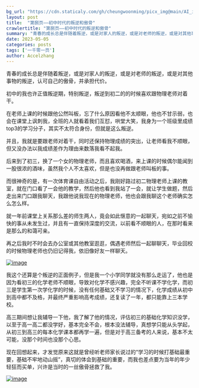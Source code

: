 ```yaml
---
bg_url: "https://cdn.staticaly.com/gh/cheungwoonming/picx_img@main/AI_img/AI-image-013.jpg"
layout: post
title:  "第捌页——初中时代的叛逆和傲骨"
crawlertitle: "第捌页——初中时代的叛逆和傲骨"
summary: "青春的成长总是伴随着叛逆，或是对家人的叛逆，或是对老师的叛逆，或是对其他事物的叛逆，认可自己的傲骨，并承担代价..."
date: 2023-05-05
categories: posts
tags: ['一千零一页']
author: Accelzhang
---
```


青春的成长总是伴随着叛逆，或是对家人的叛逆，或是对老师的叛逆，或是对其他事物的叛逆，认可自己的傲骨，并承担代价。

初中的我也许正值叛逆期，特别叛逆，叛逆到初二的的时候喜欢跟物理老师对着干。

在老师上课的时候跟他公然叫板，忘了什么原因看他不太顺眼，他也不甘示弱，也会在课堂上讽刺我，全班的人就看着我们互怼，哄堂大笑，我身为一个班级里成绩top3的学习分子，其实不太符合身份，但就是这么叛逆。

并且，我就是要跟老师对着干，同时还保持物理成绩的突出，让老师看我不顺眼，但又没办法以我成绩差作为理由来数落我看不起我。

后来到了初三，换了一个女的物理老师，而且喜欢喝酒，来上课的时候偶尔能闻到一股很浓的酒味，虽然我个人不太喜欢，但是也没再做跟老师叫板的事。

而很神奇的是，有一次体育课自由活动之后，我刚好路过初二物理老师上课的教室，就在门口看了一会他的教学，然后他也看到我站了一会，就让学生做题，然后走出来门口跟我聊天，我跟他说我现在的物理老师，他也会跟我聊这个老师确实怎么怎么样。

就一年前课堂上关系那么差的师生两人，竟会如此惬意的一起聊天，宛如之前不愉快的事从未发生过，并且有一直保持深度的交流，以前看不顺眼的人，在那时看来是那么的和蔼可亲。

再之后我时不时会去办公室或其他教室逛逛，偶遇老师然后一起聊聊天，毕业回校的时候物理老师也仍旧记得我，依旧像好友一样聊天。

[![image]({{site.images}}/2023/2023-05-19.jpg)]({{site.images}}/2023/2023-05-19.jpg)

我这个还算是个叛逆的正面例子，但是我一个小学同学就没有那么走运了，他也是因为看初三的化学老师不顺眼，导致对化学不感兴趣，完全不听课不学化学，而初三是学生第一次学化学的时候，没有任何基础又不学习的情况下，化学成绩从初中到高中都不及格，并最终严重影响高考成绩，还复读了一年，都只能靠上三本学校。

高三期间想让我辅导一下他，我了解了他的情况，评估初三的基础化学知识没学，以至于高一高二都没学好，基本完全不会，根本没法辅导，真想学只能从头学起，从初三到高三的每本化学课本都再学一遍，但是对于高三备考的人来说，基本不太可能，没那个时间也没那个心思。

现在回想起来，才发觉原来这就是曾经听老师家长说过的“学习的时候打基础最重要，基础不牢地动山摇”，真切的体会到基础的重要，而我也差点要为当年的年少轻狂而买单，兴许是当时的一丝傲骨拯救了我。

[![image](https://cdn.staticaly.com/gh/cheungwoonming/picx_img@main/AI_img/AI-image-013.jpg)](https://cdn.staticaly.com/gh/cheungwoonming/picx_img@main/AI_img/AI-image-013.jpg)
